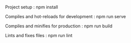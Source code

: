 Project setup :
npm install


Compiles and hot-reloads for development :
npm run serve


Compiles and minifies for production :
npm run build


Lints and fixes files :
npm run lint
